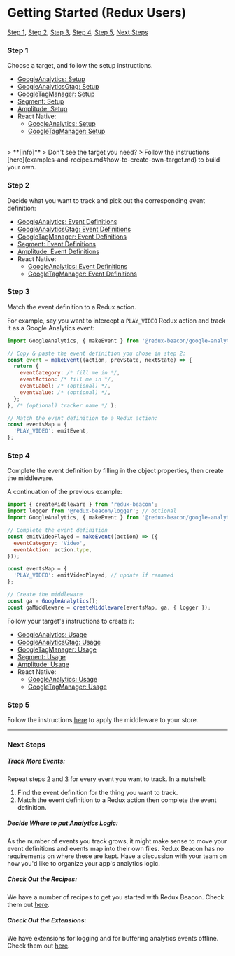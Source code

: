 # Getting Started (Redux Users)
[Step 1](#step-1), [Step 2](#step-2), [Step 3](#step-3), [Step 4](#step-4), [Step 5](#step-5), [Next Steps](#next-steps)

### Step 1
Choose a target, and follow the setup instructions.

 * [GoogleAnalytics: Setup](targets/google-analytics.md#setup)
 * [GoogleAnalyticsGtag: Setup](targets/google-analytics-gtag.md#setup)
 * [GoogleTagManager: Setup](targets/google-tag-manager.md#setup)
 * [Segment: Setup](targets/segment.md#setup)
 * [Amplitude: Setup](targets/amplitude.md#setup)
 * React Native:
   * [GoogleAnalytics: Setup](targets/react-native-google-analytics.md#setup)
   * [GoogleTagManager: Setup](targets/react-native-google-tag-manager.md#setup)

<br>
> **[info]**
> Don't see the target you need?
> Follow the instructions [here](examples-and-recipes.md#how-to-create-own-target.md) to build your own.

### Step 2
Decide what you want to track and pick out the corresponding event definition:

 * [GoogleAnalytics: Event Definitions](targets/google-analytics.md#event-definitions)
 * [GoogleAnalyticsGtag: Event Definitions](targets/google-analytics-gtag.md#event-definitions)
 * [GoogleTagManager: Event Definitions](targets/google-tag-manager.md#event-definitions)
 * [Segment: Event Definitions](targets/segment.md#event-definitions)
 * [Amplitude: Event Definitions](targets/amplitude.md#event-definitions)
 * React Native:
   * [GoogleAnalytics: Event Definitions](targets/react-native-google-analytics.md#event-definitions)
   * [GoogleTagManager: Event Definitions](targets/react-native-google-tag-manager.md#event-definitions)

### Step 3
Match the event definition to a Redux action.

For example, say you want to intercept a `PLAY_VIDEO` Redux action and track it
as a Google Analytics event:

```js
import GoogleAnalytics, { makeEvent } from '@redux-beacon/google-analytics';

// Copy & paste the event definition you chose in step 2:
const event = makeEvent((action, prevState, nextState) => {
  return {
    eventCategory: /* fill me in */,
    eventAction: /* fill me in */,
    eventLabel: /* (optional) */,
    eventValue: /* (optional) */,
  };
}, /* (optional) tracker name */ );

// Match the event definition to a Redux action:
const eventsMap = {
  'PLAY_VIDEO': emitEvent,
};
```

### Step 4

Complete the event definition by filling in the object properties, then create the
middleware.

A continuation of the previous example:

```js
import { createMiddleware } from 'redux-beacon';
import logger from '@redux-beacon/logger'; // optional
import GoogleAnalytics, { makeEvent } from '@redux-beacon/google-analytics';

// Complete the event definition
const emitVideoPlayed = makeEvent((action) => ({
  eventCategory: 'Video',
  eventAction: action.type,
}));

const eventsMap = {
  'PLAY_VIDEO': emitVideoPlayed, // update if renamed
};

// Create the middleware
const ga = GoogleAnalytics();
const gaMiddleware = createMiddleware(eventsMap, ga, { logger });
```

Follow your target's instructions to create it:

 * [GoogleAnalytics: Usage](targets/google-analytics.md#usage)
 * [GoogleAnalyticsGtag: Usage](targets/google-analytics-gtag.md#usage)
 * [GoogleTagManager: Usage](targets/google-tag-manager.md#usage)
 * [Segment: Usage](targets/segment.md#usage)
 * [Amplitude: Usage](targets/amplitude.md#usage)
 * React Native:
   * [GoogleAnalytics: Usage](targets/react-native-google-analytics.md#usage)
   * [GoogleTagManager: Usage](targets/react-native-google-tag-manager.md#usage)

### Step 5
Follow the instructions [here](https://redux.js.org/docs/api/applyMiddleware.html) to
apply the middleware to your store.

----

### Next Steps

##### Track More Events:
Repeat steps [2](#step-2) and [3](#step-3) for every event you want to track. In a nutshell:
  1. Find the event definition for the thing you want to track.
  2. Match the event definition to a Redux action then complete the event definition.

##### Decide Where to put Analytics Logic:
As the number of events you track grows, it might make sense to move your event
definitions and events map into their own files. Redux Beacon has no
requirements on where these are kept. Have a discussion with your team on how
you'd like to organize your app's analytics logic.

##### Check Out the Recipes:
We have a number of recipes to get you started with Redux Beacon. Check them
out [here](recipes/index.md).

##### Check Out the Extensions:
We have extensions for logging and for buffering analytics events
offline. Check them out [here](extensions/index.md).
